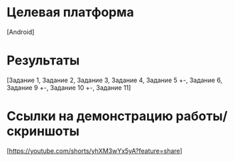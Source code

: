 
# Целевая платформа

[Android]

# Результаты

[Задание 1, Задание 2, Задание 3, Задание 4, Задание 5 +-, Задание 6, Задание 9 +-, Задание 10 +-, Задание 11]

# Ссылки на демонстрацию работы/скриншоты

[https://youtube.com/shorts/yhXM3wYx5yA?feature=share]
